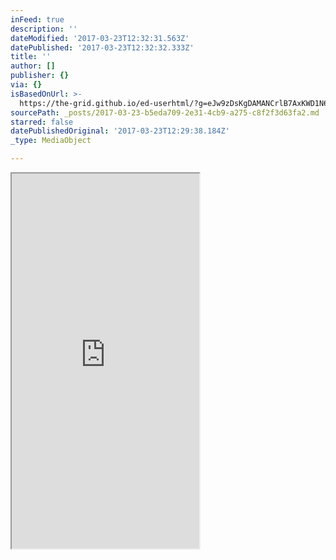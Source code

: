 ```yaml
---
inFeed: true
description: ''
dateModified: '2017-03-23T12:32:31.563Z'
datePublished: '2017-03-23T12:32:32.333Z'
title: ''
author: []
publisher: {}
via: {}
isBasedOnUrl: >-
  https://the-grid.github.io/ed-userhtml/?g=eJw9zDsKgDAMANCrlB7AxKWD1N6lpBEr9kOSxds7CM4PXlSSOs2p0O5Ps6kbAJWOuC6t3sOEeaHRgEa3XDsLIAYM4cdLvcv6dHKFD5YU4SvTC7ufH-c
sourcePath: _posts/2017-03-23-b5eda709-2e31-4cb9-a275-c8f2f3d63fa2.md
starred: false
datePublishedOriginal: '2017-03-23T12:29:38.184Z'
_type: MediaObject

---
```

<iframe src="https://the-grid.github.io/ed-userhtml/?g=eJw9zDsKgDAMANCrlB7AxKWD1N6lpBEr9kOSxds7CM4PXlSSOs2p0O5Ps6kbAJWOuC6t3sOEeaHRgEa3XDsLIAYM4cdLvcv6dHKFD5YU4SvTC7ufH-c" height="600" style=""></iframe>